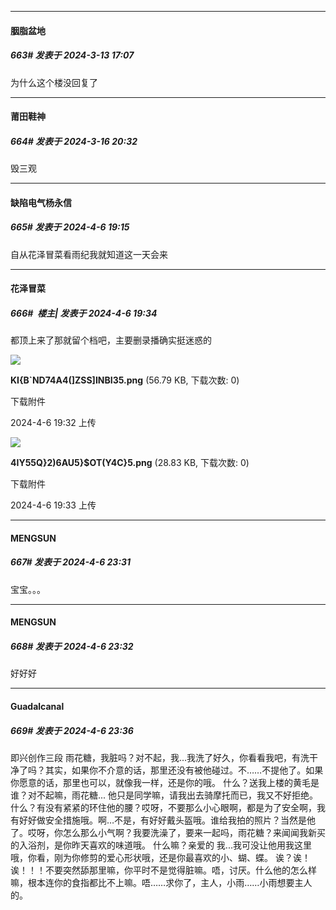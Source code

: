 ﻿
*****

####  胭脂盆地  
##### 663#       发表于 2024-3-13 17:07

为什么这个楼没回复了

*****

####  莆田鞋神  
##### 664#       发表于 2024-3-16 20:32

毁三观

*****

####  缺陷电气杨永信  
##### 665#       发表于 2024-4-6 19:15

自从花泽冒菜看雨纪我就知道这一天会来


*****

####  花泽冒菜  
##### 666#         楼主| 发表于 2024-4-6 19:34

都顶上来了那就留个档吧，主要删录播确实挺迷惑的

<img src="https://img.saraba1st.com/forum/202404/06/193230uupx5a0ykixmd26x.png" referrerpolicy="no-referrer">

<strong>KI{B`ND74A4(]ZSS]INBI35.png</strong> (56.79 KB, 下载次数: 0)

下载附件

2024-4-6 19:32 上传

<img src="https://img.saraba1st.com/forum/202404/06/193353f2xok7uuz6oxl13l.png" referrerpolicy="no-referrer">

<strong>4IY55Q}2)6AU5}$OT(Y4C}5.png</strong> (28.83 KB, 下载次数: 0)

下载附件

2024-4-6 19:33 上传


*****

####  MENGSUN  
##### 667#       发表于 2024-4-6 23:31

宝宝。。。

*****

####  MENGSUN  
##### 668#       发表于 2024-4-6 23:32

好好好


*****

####  Guadalcanal  
##### 669#       发表于 2024-4-6 23:36

即兴创作三段
雨花糖，我脏吗？对不起，我...我洗了好久，你看看我吧，有洗干净了吗？其实，如果你不介意的话，那里还没有被他碰过。不……不提他了。如果你愿意的话，那里也可以，就像我一样，还是你的哦。
什么？送我上楼的黄毛是谁？对不起嘛，雨花糖... 他只是同学嘛，请我出去骑摩托而已，我又不好拒绝。什么？有没有紧紧的环住他的腰？哎呀，不要那么小心眼啊，都是为了安全啊，我有好好做安全措施哦。啊…不是，有好好戴头盔哦。谁给我拍的照片？当然是他了。哎呀，你怎么那么小气啊？我要洗澡了，要来一起吗，雨花糖？来闻闻我新买的入浴剂，是你昨天喜欢的味道哦。
什么嘛？亲爱的 
我...我可没让他用我这里哦，你看，刚为你修剪的爱心形状哦，还是你最喜欢的小、蝴、蝶。
诶？诶！诶！！！不要突然舔那里嘛，你平时不是觉得脏嘛。唔，讨厌。什么他的怎么样嘛，根本连你的食指都比不上嘛。唔……求你了，主人，小雨……小雨想要主人的。


